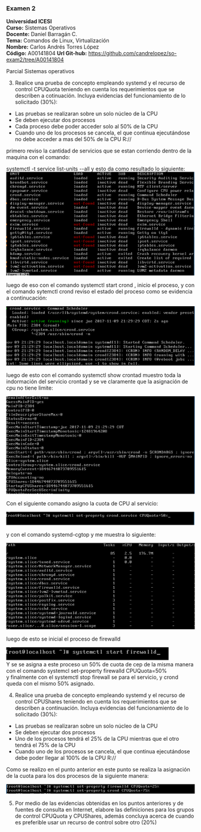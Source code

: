 ### Examen 2
**Universidad ICESI**  
**Curso:** Sistemas Operativos  
**Docente:** Daniel Barragán C.  
**Tema:** Comandos de Linux, Virtualización  
**Nombre:** Carlos Andrés Torres López  
**Código:** A00141804
**Url Git-hub:** https://github.com/candrelopez/so-exam2/tree/A00141804


Parcial Sistemas operativos  

3. Realice una prueba de concepto empleando systemd y el recurso de control CPUQuota teniendo en cuenta los requerimientos que se describen a cotinuación. Incluya evidencias del funcionamiento de lo solicitado (30%):
 * Las pruebas se realizaran sobre un solo núcleo de la CPU
 * Se deben ejecutar dos procesos
 * Cada proceso debe poder acceder solo al 50% de la CPU
 * Cuando uno de los procesos se cancela, el que continua ejecutándose no debe acceder a mas del 50% de la CPU
 R://
 
 primero reviso la cantidad de servicios que se estan corriendo dentro de la maquina con el comando:
 
 systemctl -t service list-units --all y esto da como resultado lo siguiente:
 ![Suma_completa](servicios.PNG)  
   
   
luego de eso con el comando systemctl start crond , inicio el proceso, y con el comando sytemctl crond reviso el estado del proceso
como se evidencia a continucación:

![procesos](Proceso.PNG)  

luego de esto con el comando systemctl show crontad muestro toda la indormación del servicio crontad y se ve claramente que la asignación de cpu no tiene limite:  

![INFO](INFO.PNG)  
  
Con el siguiente comando asigno la cuota de CPU al servicio:  

![asig](Asig.PNG) 

y con el comando systemd-cgtop y me muestra lo siguiente:

![activos](Procesos_activos.PNG)  

luego de esto se inicial el proceso de firewalld  
  
![firewall](Firewall.PNG)   
Y se se asigna a este proceso un 50% de cuota de cep de la misma manera con el comando systemcl set-property firewalld CPUQuota=50%  
y finalmente con el systemctl stop firewall se para el servicio, y crond queda con el mismo 50% asignado.
 
4.  Realice una prueba de concepto empleando systemd y el recurso de control CPUShares teniendo en cuenta los requerimientos que se describen a continuación. Incluya evidencias del funcionamiento de lo solicitado (30%):
 * Las pruebas se realizaran sobre un solo núcleo de la CPU
 * Se deben ejecutar dos procesos
 * Uno de los procesos tendrá el 25% de la CPU mientras que el otro tendrá el 75% de la CPU
 * Cuando uno de los procesos se cancela, el que continua ejecutándose debe poder llegar al 100% de la CPU
 R://   
 
 Como se realizo en el punto anterior en este punto se realiza la asignación de la cuota para los dos procesos de la siguiente manera:
 
 ![cuota](cuota.PNG)  
 
5. Por medio de las evidencias obtenidas en los puntos anteriores y de fuentes de consulta en Internet, elabore las definiciones para los grupos de control CPUQuota y CPUShares, además concluya acerca de cuando es preferible usar un recurso de control sobre otro (20%)


 
